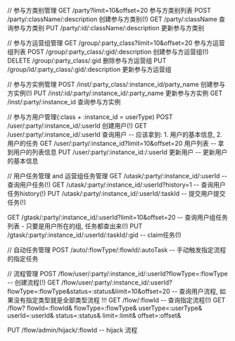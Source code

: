 // 参与方类别管理
GET  /party?limit=10&offset=20             参与方类别列表
POST /party/:className/:description        创建参与方类别(!)
GET  /party/:className                     查询参与方类别
PUT  /party/:id/:className/:description    更新参与方类别

// 参与方运营组管理
GET    /group/:party_class?limit=10&offset=20      参与方运营组列表
POST   /group/:party_class/:gid/:description       创建参与方运营组(!)
DELETE /group/:party_class/:gid                    删除参与方运营组
PUT    /group/id/:party_class/:gid/:description    更新参与方运营组

// 参与方实例管理
POST /inst/:party_class/:instance_id/party_name       创建参与方实例(!)
PUT  /inst/:id/:party/:instance_id/:party_name        更新参与方实例
GET  /inst/:party/:instance_id                        查询参与方实例

// 参与方用户管理(:class + :instance_id = userType)
POST /user/:party/:instance_id/:userId                 创建用户(!)
GET  /user/:party/:instance_id/:userId                 查询用户  -- 应该拿到: 1. 用户的基本信息, 2. 用户的任务
GET  /user/:party/:instance_id?limit=10&offset=20      用户列表  -- 拿到用户的列表信息
PUT  /user/:party/:instance_id:/:userId                更新用户  -- 更新用户的基本信息

// 用户任务管理  and 运营组任务管理
GET /utask/:party/:instance_id/:userId                           -- 查询用户任务(!)
GET /utask/:party/:instance_id/:userId?history=1                 -- 查询用户任务history(!)
PUT /utask/:party/:instance_id/:userId/:taskId                   -- 提交用户提交任务(!)

GET /gtask/:party/:instance_id/:userId?limit=10&offset=20        -- 查询用户组任务列表 - 只要是用户所在的组, 任务都查出来(!)
PUT /gtask/:party/:instance_id/:userId/:taskId/:gid                   -- claim任务(!)

// 自动任务管理
POST /auto/:flowType/:flowId/:autoTask   -- 手动触发指定流程的指定任务

// 流程管理
POST /flow/user/:party/:instance_id/:userId?flowType=:flowType                     -- 创建流程(!)
GET  /flow/user/:party/:instance_id/:userId?flowType=:flowType&status=:status&limit=10&offset=20  -- 查询用户流程, 如果没有指定类型就是全部类型流程  !!!
GET  /flow/:flowId                                                              -- 查询指定流程(!)
GET  /flow?
flowId=:flowId&
flowType=:flowType&
userType=:userType&
userId=:userId&
status=:status&
limit=:limit&
offset=:offset&

PUT  /flow/admin/hijack/:flowId                                                 --  hijack 流程
